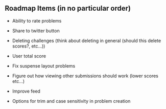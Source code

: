 ## Roadmap Items (in no particular order)

- Ability to rate problems
- Share to twitter button
- Deleting challenges (think about deleting in general (should this delete scores?, etc...))
- User total score

- Fix suspense layout problems

- Figure out how viewing other submissions should work (lower scores etc...)
- Improve feed
- Options for trim and case sensitivity in problem creation
